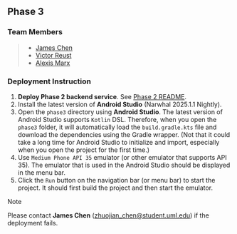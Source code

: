 ## Phase 3

### Team Members

> - [James Chen](zhuojian_chen@student.uml.edu)
> - [Victor Reust](Victor_Ruest@student.uml.edu)
> - [Alexis Marx](Alexis_Marx@student.uml.edu)

### Deployment Instruction

1. **Deploy Phase 2 backend service**. See [Phase 2 README](../phase2/README.md).
2. Install the latest version of **Android Studio** (Narwhal 2025.1.1 Nightly).
3. Open the `phase3` directory using **Android Studio**. The latest version of Android Studio supports `Kotlin` DSL. Therefore, when you open the `phase3` folder, it will automatically load the `build.gradle.kts` file and download the dependencies using the Gradle wrapper. (Not that it could take a long time for Android Studio to initialize and import, especially when you open the project for the first time.)
4. Use `Medium Phone API 35` emulator (or other emulator that supports API 35). The emulator that is used in the Android Studio should be displayed in the menu bar.
5. Click the `Run` button on the navigation bar (or menu bar) to start the project. It should first build the project and then start the emulator.

> [!NOTE]
>
> Please contact **James Chen** (zhuojian_chen@student.uml.edu) if the deployment fails.